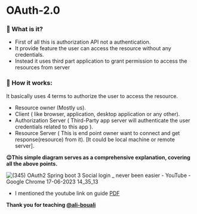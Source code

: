 # OAuth-2.0
### 🤔 What is it?

- First of all this is authorization API not a authentication.
- It provide feature the user can access the resource without any credentials.
- Instead it uses third part application to grant permission to access the resources from server

### 🧾 How it works:

It basically uses 4 terms to authorize the user to access the resource.

- Resource owner (Mostly us).
- Client ( like browser, application, desktop application or any other).
- Authorization Server ( Third-Party app server will authenticate the user credentials related to this app ).
- Resource Server ( This is end point owner want to connect and get response(resource) from it). [It could be local machine or remote server].

**😉This simple diagram serves  as a comprehensive explanation, covering all the above points.**

![(345) OAuth2   Spring boot 3   Social login _ never been easier - YouTube - Google Chrome 17-06-2023 14_35_13](https://github.com/Karthikn-n/OAuth-2.0/assets/102584859/0aa7e332-d056-4a2d-b681-a3775210e0a1)

- I mentioned the youtube link on guide <a href="https://github.com/Karthikn-n/OAuth-2.0/blob/main/OAuth_2__Login_guide.pdf" target="_blank">PDF</a>

**Thank you for teaching [@ali-bouali](https://github.com/ali-bouali)** 
